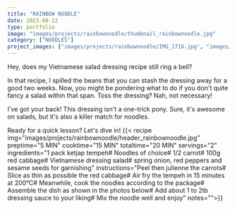 ```yaml
---
title: "RAINBOW NOODLE"
date: 2023-08-22
type: portfolio
image: "images/projects/rainbownoodle/thumbnail_rainbownoodle.jpg"
category: ["NOODLES"]
project_images: ["images/projects/rainbownoodle/IMG_1716.jpg", "images/projects/rainbownoodle/IMG_1707.jpg"]
---
```

Hey, does my Vietnamese salad dressing recipe still ring a bell?

In that recipe, I spilled the beans that you can stash the dressing away for a good two weeks. Now, you might be pondering what to do if you don't quite fancy a salad within that span. Toss the dressing? Nah, not necessary!

I've got your back! This dressing isn't a one-trick pony. Sure, it's awesome on salads, but it's also a killer match for noodles.

Ready for a quick lesson? Let's dive in!
{{< recipe 
img="images/projects/rainbownoodle/header_rainbownoodle.jpg"
preptime="5 MIN" 
cooktime="15 MIN" 
totaltime="20 MIN" 
servings="2" 
ingredients="1 pack ketjap tempeh# Noodles of choice# 1/2 carrot# 100g red cabbage# Vietnamese dressing salad# spring onion, red peppers and sesame seeds for garnishing" 
instructions="Peel then julienne the carrots# Slice as thin as possible the red cabbage# Air fry the tempeh in 15 minutes at 200°C# Meanwhile, cook the noodles according to the package# Assemble the dish as shown in the photos below# Add about 1 to 2tb dressing sauce to your liking# Mix the noodle well and enjoy"
notes="">}}



